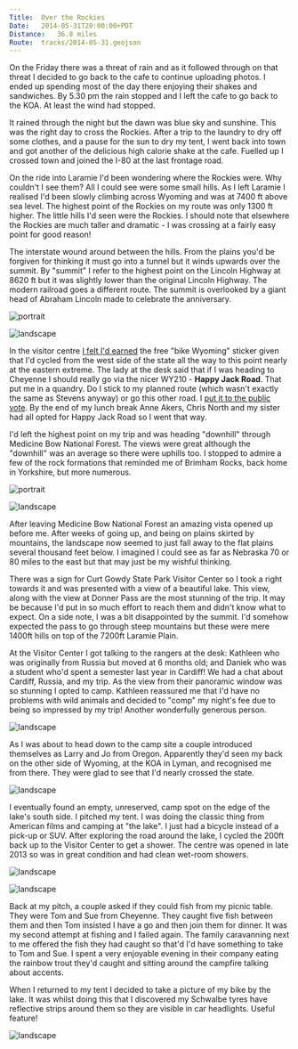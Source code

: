 ```yaml
---
Title:	Over the Rockies
Date:	2014-05-31T20:00:00+PDT
Distance:	36.8 miles
Route:	tracks/2014-05-31.geojson
---
```


On the Friday there was a threat of rain and as it followed through on that threat I decided to go back to the cafe to continue uploading photos. I ended up spending most of the day there enjoying their shakes and sandwiches. By 5.30 pm the rain stopped and I left the cafe to go back to the KOA. At least the wind had stopped.

It rained through the night but the dawn was blue sky and sunshine. This was the right day to cross the Rockies. After a trip to the laundry to dry off some clothes, and a pause for the sun to dry my tent, I went back into town and got another of the delicious high calorie shake at the cafe. Fuelled up I crossed town and joined the I-80 at the last frontage road. 

On the ride into Laramie I'd been wondering where the Rockies were. Why couldn't I see them? All I could see were some small hills. As I left Laramie I realised I'd been slowly climbing across Wyoming and was at 7400 ft above sea level. The highest point of the Rockies on my route was only 1300 ft higher. The little hills I'd seen were the Rockies. I should note that elsewhere the Rockies are much taller and dramatic - I was crossing at a fairly easy point for good reason!

The interstate wound around between the hills. From the plains you'd be forgiven for thinking it must go into a tunnel but it winds upwards over the summit. By "summit" I refer to the highest point on the Lincoln Highway at 8620 ft but it was slightly lower than the original Lincoln Highway. The modern railroad goes a different route. The summit is overlooked by a giant head of Abraham Lincoln made to celebrate the anniversary.

![portrait](https://farm6.staticflickr.com/5272/14408814464_9182bfb48a_c.jpg "Lincoln Monument")

![landscape](https://farm4.staticflickr.com/3908/14386825016_820d8e810b_z.jpg "Lincoln Highway Highest point")

In the visitor centre [I felt I'd earned](https://twitter.com/RTWbike/status/472798180405686272) the free "bike Wyoming" sticker given that I'd cycled from the west side of the state all the way to this point nearly at the eastern extreme. The lady at the desk said that if I was heading to Cheyenne I should really go via the nicer WY210 - __Happy Jack Road__. That put me in a quandry. Do I stick to my planned route (which wasn't exactly the same as Stevens anyway) or go this other road. I [put it to the public vote](https://twitter.com/RTWbike/status/472801394442133504). By the end of my lunch break Anne Akers, Chris North and my sister had all opted for Happy Jack Road so I went that way.

I'd left the highest point on my trip and was heading "downhill" through Medicine Bow National Forest. The views were great although the "downhill" was an average so there were uphills too. I stopped to admire a few of the rock formations that reminded me of Brimham Rocks, back home in Yorkshire, but more numerous.

![portrait](https://farm6.staticflickr.com/5589/14223308089_e17dd33994.jpg "Interesting rocks in Medicine Bow National Forest")

![landscape](https://farm4.staticflickr.com/3842/14406714161_54ab51fc45.jpg "Medicine Bow National Forest")

After leaving Medicine Bow National Forest an amazing vista opened up before me. After weeks of going up, and being on plains skirted by mountains, the landscape now seemed to just fall away to the flat plains several thousand feet below. I imagined I could see as far as Nebraska 70 or 80 miles to the east but that may just be my wishful thinking. 

There was a sign for Curt Gowdy State Park Visitor Center so I took a right towards it and was presented with a view of a beautiful lake. This view, along with the view at Donner Pass are the most stunning of the trip. It may be because I'd put in so much effort to reach them and didn't know what to expect. On a side note, I was a bit disappointed by the summit. I'd somehow expected the pass to go through steep mountains but these were mere 1400ft hills on top of the 7200ft Laramie Plain.

At the Visitor Center I got talking to the rangers at the desk: Kathleen who was originally from Russia but moved at 6 months old; and Daniek who was a student who'd spent a semester last year in Cardiff! We had a chat about Cardiff, Russia, and my trip. As the view from their panoramic window was so stunning I opted to camp. Kathleen reassured me that I'd have no problems with wild animals and decided to "comp" my night's fee due to being so impressed by my trip! Another wonderfully generous person. 

![landscape](https://farm4.staticflickr.com/3842/14223354300_0e1fc6dfff.jpg "Rangers at Curt Gowdy State Park")

As I was about to head down to the camp site a couple introduced themselves as Larry and Jo from Oregon. Apparently they'd seen my back on the other side of Wyoming, at the KOA in Lyman, and recognised me from there. They were glad to see that I'd nearly crossed the state.

![landscape](https://farm3.staticflickr.com/2901/14408824124_fcac7c4bd7.jpg "A couple who'd seen me before")

I eventually found an empty, unreserved, camp spot on the edge of the lake's south side. I pitched my tent. I was doing the classic thing from American films and camping at "the lake". I just had a bicycle instead of a pick-up or SUV. After exploring the road around the lake, I cycled the 200ft back up to the Visitor Center to get a shower. The centre was opened in late 2013 so was in great condition and had clean wet-room showers.

![landscape](https://farm4.staticflickr.com/3873/14386954876_f20212e37a.jpg "View at Curt Gowdy State Park")

![landscape](https://farm6.staticflickr.com/5191/14223474300_36247bf76c.jpg "Rainbow seen whilst exploring Curt Gowdy State Park")

Back at my pitch, a couple asked if they could fish from my picnic table. They were Tom and Sue from Cheyenne. They caught five fish between them and then Tom insisted I have a go and then join them for dinner. It was my second attempt at fishing and I failed again. The family caravanning next to me offered the fish they had caught so that'd I'd have something to take to Tom and Sue. I spent a very enjoyable evening in their company eating the rainbow trout they'd caught and sitting around the campfire talking about accents.

When I returned to my tent I decided to take a picture of my bike by the lake. It was whilst doing this that I discovered my Schwalbe tyres have reflective strips around them so they are visible in car headlights. Useful feature!

![landscape](https://farm4.staticflickr.com/3848/14408832594_3720350b14.jpg "Bike at the lake")
